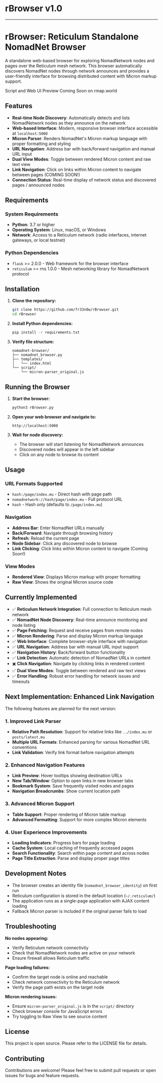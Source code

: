 # rBrowser v1.0

-----

# rBrowser: Reticulum Standalone NomadNet Browser

A standalone web-based browser for exploring NomadNetwork nodes and pages over the Reticulum mesh network. This browser automatically discovers NomadNet nodes through network announces and provides a user-friendly interface for browsing distributed content with Micron markup support.

Script and Web UI Preview Coming Soon on rmap.world

## Features

- **Real-time Node Discovery**: Automatically detects and lists NomadNetwork nodes as they announce on the network
- **Web-based Interface**: Modern, responsive browser interface accessible at `localhost:5000`
- **Micron Parser**: Renders NomadNet's Micron markup language with proper formatting and styling
- **URL Navigation**: Address bar with back/forward navigation and manual URL input
- **Dual View Modes**: Toggle between rendered Micron content and raw text view
- **Link Navigation**: Click on links within Micron content to navigate between pages (COMING SOON!)
- **Connection Status**: Real-time display of network status and discovered pages / announced nodes

## Requirements

### System Requirements
- **Python**: 3.7 or higher
- **Operating System**: Linux, macOS, or Windows
- **Network**: Access to a Reticulum network (radio interfaces, internet gateways, or local testnet)

### Python Dependencies
- `flask` >= 2.0.0 - Web framework for the browser interface
- `reticulum` >= rns 1.0.0 - Mesh networking library for NomadNetwork protocol

## Installation

1. **Clone the repository:**
   ```bash
   git clone https://github.com/fr33n0w/rBrowser.git
   cd rBrowser
   ```

2. **Install Python dependencies:**
   ```bash
   pip install -r requirements.txt
   ```

3. **Verify file structure:**
   ```
   nomadnet-browser/
   ├── nomadnet_browser.py
   ├── templates/
   │   └── index.html
   └── script/
       └── micron-parser_original.js
   ```

## Running the Browser

1. **Start the browser:**
   ```bash
   python3 rBrowser.py
   ```

2. **Open your web browser and navigate to:**
   ```
   http://localhost:5000
   ```

3. **Wait for node discovery:**
   - The browser will start listening for NomadNetwork announces
   - Discovered nodes will appear in the left sidebar
   - Click on any node to browse its content

## Usage

### URL Formats Supported
- `hash:/page/index.mu` - Direct hash with page path
- `nomadnetwork://hash/page/index.mu` - Full protocol URL
- `hash` - Hash only (defaults to `/page/index.mu`)

### Navigation
- **Address Bar**: Enter NomadNet URLs manually
- **Back/Forward**: Navigate through browsing history
- **Refresh**: Reload the current page
- **Node Sidebar**: Click any discovered node to browse
- **Link Clicking**: Click links within Micron content to navigate (Coming Soon!)

### View Modes
- **Rendered View**: Displays Micron markup with proper formatting
- **Raw View**: Shows the original Micron source code

## Currently Implemented

- ✅ **Reticulum Network Integration**: Full connection to Reticulum mesh network
- ✅ **NomadNet Node Discovery**: Real-time announce monitoring and node listing
- ✅ **Page Fetching**: Request and receive pages from remote nodes
- ✅ **Micron Rendering**: Parse and display Micron markup language
- ✅ **Web Interface**: Complete browser-style interface with navigation
- ✅ **URL Navigation**: Address bar with manual URL input support
- ✅ **Navigation History**: Back/forward button functionality
- ✅ **Link Detection**: Automatic detection of NomadNet URLs in content
- ✖️ **Click Navigation**: Navigate by clicking links in rendered content
- ✅ **Dual View Modes**: Toggle between rendered and raw text views
- ✅ **Error Handling**: Robust error handling for network issues and timeouts

## Next Implementation: Enhanced Link Navigation

The following features are planned for the next version:

### 1. Improved Link Parser
- **Relative Path Resolution**: Support for relative links like `../index.mu` or `posts/latest.mu`
- **Multiple URL Formats**: Enhanced parsing for various NomadNet URL conventions
- **Link Validation**: Verify link format before navigation attempts

### 2. Enhanced Navigation Features
- **Link Preview**: Hover tooltips showing destination URLs
- **New Tab/Window**: Option to open links in new browser tabs
- **Bookmark System**: Save frequently visited nodes and pages
- **Navigation Breadcrumbs**: Show current location path

### 3. Advanced Micron Support
- **Table Support**: Proper rendering of Micron table markup
- **Advanced Formatting**: Support for more complex Micron elements

### 4. User Experience Improvements
- **Loading Indicators**: Progress bars for page loading
- **Cache System**: Local caching of frequently accessed pages
- **Search Functionality**: Search within page content and across nodes
- **Page Title Extraction**: Parse and display proper page titles

## Development Notes

- The browser creates an identity file (`nomadnet_browser_identity`) on first run
- Reticulum configuration is stored in the default location (`~/.reticulum/`)
- The application runs as a single-page application with AJAX content loading
- Fallback Micron parser is included if the original parser fails to load

## Troubleshooting

**No nodes appearing:**
- Verify Reticulum network connectivity
- Check that NomadNetwork nodes are active on your network
- Ensure firewall allows Reticulum traffic

**Page loading failures:**
- Confirm the target node is online and reachable
- Check network connectivity to the Reticulum network
- Verify the page path exists on the target node

**Micron rendering issues:**
- Ensure `micron-parser_original.js` is in the `script/` directory
- Check browser console for JavaScript errors
- Try toggling to Raw View to see source content

## License

This project is open source. Please refer to the LICENSE file for details.

## Contributing

Contributions are welcome! Please feel free to submit pull requests or open issues for bugs and feature requests.
